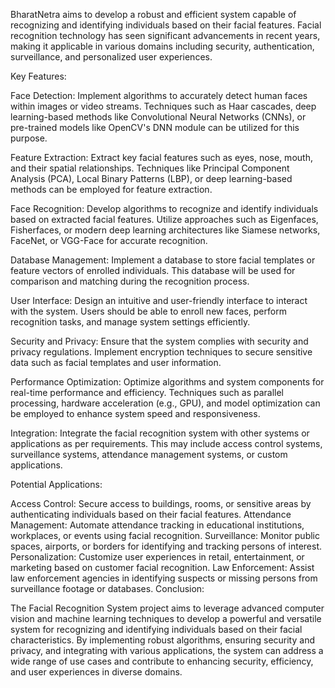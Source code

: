 BharatNetra aims to develop a robust and efficient system capable of recognizing and identifying individuals based on their facial features. Facial recognition technology has seen significant advancements in recent years, making it applicable in various domains including security, authentication, surveillance, and personalized user experiences.

Key Features:

Face Detection: Implement algorithms to accurately detect human faces within images or video streams. Techniques such as Haar cascades, deep learning-based methods like Convolutional Neural Networks (CNNs), or pre-trained models like OpenCV's DNN module can be utilized for this purpose.

Feature Extraction: Extract key facial features such as eyes, nose, mouth, and their spatial relationships. Techniques like Principal Component Analysis (PCA), Local Binary Patterns (LBP), or deep learning-based methods can be employed for feature extraction.

Face Recognition: Develop algorithms to recognize and identify individuals based on extracted facial features. Utilize approaches such as Eigenfaces, Fisherfaces, or modern deep learning architectures like Siamese networks, FaceNet, or VGG-Face for accurate recognition.

Database Management: Implement a database to store facial templates or feature vectors of enrolled individuals. This database will be used for comparison and matching during the recognition process.

User Interface: Design an intuitive and user-friendly interface to interact with the system. Users should be able to enroll new faces, perform recognition tasks, and manage system settings efficiently.

Security and Privacy: Ensure that the system complies with security and privacy regulations. Implement encryption techniques to secure sensitive data such as facial templates and user information.

Performance Optimization: Optimize algorithms and system components for real-time performance and efficiency. Techniques such as parallel processing, hardware acceleration (e.g., GPU), and model optimization can be employed to enhance system speed and responsiveness.

Integration: Integrate the facial recognition system with other systems or applications as per requirements. This may include access control systems, surveillance systems, attendance management systems, or custom applications.

Potential Applications:

Access Control: Secure access to buildings, rooms, or sensitive areas by authenticating individuals based on their facial features.
Attendance Management: Automate attendance tracking in educational institutions, workplaces, or events using facial recognition.
Surveillance: Monitor public spaces, airports, or borders for identifying and tracking persons of interest.
Personalization: Customize user experiences in retail, entertainment, or marketing based on customer facial recognition.
Law Enforcement: Assist law enforcement agencies in identifying suspects or missing persons from surveillance footage or databases.
Conclusion:

The Facial Recognition System project aims to leverage advanced computer vision and machine learning techniques to develop a powerful and versatile system for recognizing and identifying individuals based on their facial characteristics. By implementing robust algorithms, ensuring security and privacy, and integrating with various applications, the system can address a wide range of use cases and contribute to enhancing security, efficiency, and user experiences in diverse domains.
